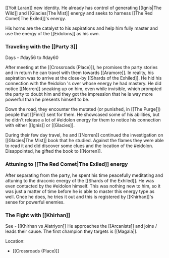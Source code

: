 [[Yoit Laran]] new identity. He already has control of generating [[Ignis|The Wild]] and [[Glacies|The Mist]] energy and seeks to harness [[The Red Comet|The Exiled]]'s energy.

His horns are the catalyst to his aspirations and help him fully master and use the energy of the [[Eidolons]] as his own.

### Traveling with the [[Party 3]]

Days - #day56 to #day60

After meeting at the [[Crossroads (Place)]], he promises the party stories and in return he can travel with them towards [[Aramore]]. In reality, his aspiration was to arrive at the close-by [[Shards of the Exhiled]]. He hid his connection with the #eidolon 's over whose energy he had mastery. He did notice [[Norren]] sneaking up on him, even while invisible, which prompted the party to doubt him and they got the impression that he is way more powerful than he presents himself to be.

Down the road, they encounter the mutated (or punished, in [[The Purge]]) people that [[Finn]] sent for them. He showcased some of his abilities, but he didn't release a lot of #eidolon energy for them to notice his connection with either [[Ignis]] or [[Glacies]].

During their few day travel, he and [[Norren]] continued the investigation on [[Glacies|The Mist]] book that he studied. Against the flames they were able to read it and did discover some clues and the location of the #eidolon. Disappointed, he gifted the book to [[Norren]]. 

### Attuning to [[The Red Comet|The Exiled]] energy

After separating from the party, he spent his time peacefully meditating and attuning to the draconic energy of the [[Shards of the Exhiled]]. He was even contacted by the #eidolon himself. This was nothing new to him, so it was just a matter of time before he is able to master this energy type as well. Once he does, he tries it out and this is registered by [[Khirhan]]'s sense for powerful enemies.

### The Fight with [[Khirhan]]
See - [[Khirhan vs Alatriyon]]
He approaches the [[Arcanists]] and joins / leads their cause. The first champion they targets is [[Magala]].

Location:
- [[Crossroads (Place)]]
